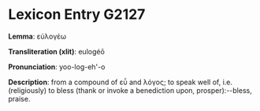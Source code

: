 # Lexicon Entry G2127

**Lemma**: εὐλογέω

**Transliteration (xlit)**: eulogéō

**Pronunciation**: yoo-log-eh'-o

**Description**:
from a compound of εὖ and λόγος; to speak well of, i.e. (religiously) to bless (thank or invoke a benediction upon, prosper):--bless, praise.
